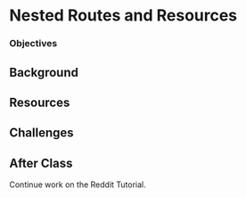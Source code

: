 # Nested Routes and Resources

### Objectives

## Background

## Resources

## Challenges

## After Class

Continue work on the Reddit Tutorial.
